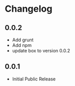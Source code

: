 # Changelog

## 0.0.2
- Add grunt
- Add npm
- update box to version 0.0.2

## 0.0.1
- Initial Public Release